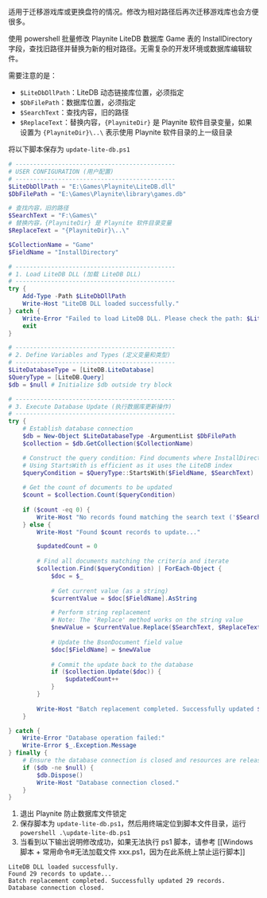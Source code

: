 适用于迁移游戏库或更换盘符的情况。修改为相对路径后再次迁移游戏库也会方便很多。

使用 powershell 批量修改 Playnite LiteDB 数据库 Game 表的 InstallDirectory 字段，查找旧路径并替换为新的相对路径。无需复杂的开发环境或数据库编辑软件。

需要注意的是：
- `$LiteDbDllPath`：LiteDB 动态链接库位置，必须指定
- `$DbFilePath`：数据库位置，必须指定
- `$SearchText`：查找内容，旧的路径
- `$ReplaceText`：替换内容，`{PlayniteDir}` 是 Playnite 软件目录变量，如果设置为 `{PlayniteDir}\..\` 表示使用 Playnite 软件目录的上一级目录

将以下脚本保存为 `update-lite-db.ps1`
```powershell
# ---------------------------------------------
# USER CONFIGURATION (用户配置)
# ---------------------------------------------
$LiteDbDllPath = "E:\Games\Playnite\LiteDB.dll"
$DbFilePath = "E:\Games\Playnite\library\games.db"

# 查找内容，旧的路径
$SearchText = "F:\Games\"
# 替换内容，{PlayniteDir} 是 Playnite 软件目录变量
$ReplaceText = "{PlayniteDir}\..\"

$CollectionName = "Game"
$FieldName = "InstallDirectory"

# ---------------------------------------------
# 1. Load LiteDB DLL (加载 LiteDB DLL)
# ---------------------------------------------
try {
    Add-Type -Path $LiteDbDllPath
    Write-Host "LiteDB DLL loaded successfully."
} catch {
    Write-Error "Failed to load LiteDB DLL. Please check the path: $LiteDbDllPath"
    exit
}

# ---------------------------------------------
# 2. Define Variables and Types (定义变量和类型)
# ---------------------------------------------
$LiteDatabaseType = [LiteDB.LiteDatabase]
$QueryType = [LiteDB.Query]
$db = $null # Initialize $db outside try block

# ---------------------------------------------
# 3. Execute Database Update (执行数据库更新操作)
# ---------------------------------------------
try {
    # Establish database connection
    $db = New-Object $LiteDatabaseType -ArgumentList $DbFilePath
    $collection = $db.GetCollection($CollectionName)

    # Construct the query condition: Find documents where InstallDirectory starts with the search path
    # Using StartsWith is efficient as it uses the LiteDB index
    $queryCondition = $QueryType::StartsWith($FieldName, $SearchText)
    
    # Get the count of documents to be updated
    $count = $collection.Count($queryCondition)
    
    if ($count -eq 0) {
        Write-Host "No records found matching the search text ('$SearchText')."
    } else {
        Write-Host "Found $count records to update..."

        $updatedCount = 0
        
        # Find all documents matching the criteria and iterate
        $collection.Find($queryCondition) | ForEach-Object {
            $doc = $_
            
            # Get current value (as a string)
            $currentValue = $doc[$FieldName].AsString

            # Perform string replacement
            # Note: The 'Replace' method works on the string value
            $newValue = $currentValue.Replace($SearchText, $ReplaceText)
            
            # Update the BsonDocument field value
            $doc[$FieldName] = $newValue
            
            # Commit the update back to the database
            if ($collection.Update($doc)) {
                $updatedCount++
            }
        }
        
        Write-Host "Batch replacement completed. Successfully updated $updatedCount records."
    }

} catch {
    Write-Error "Database operation failed:"
    Write-Error $_.Exception.Message
} finally {
    # Ensure the database connection is closed and resources are released
    if ($db -ne $null) {
        $db.Dispose()
        Write-Host "Database connection closed."
    }
}
```

1. 退出 Playnite 防止数据库文件锁定
2. 保存脚本为 `update-lite-db.ps1`，然后用终端定位到脚本文件目录，运行 `powershell .\update-lite-db.ps1`
3. 当看到以下输出说明修改成功，如果无法执行 ps1 脚本，请参考 [[Windows 脚本 + 常用命令#无法加载文件 xxx.ps1，因为在此系统上禁止运行脚本]]

```
LiteDB DLL loaded successfully.
Found 29 records to update...
Batch replacement completed. Successfully updated 29 records.
Database connection closed.
```